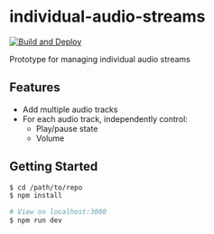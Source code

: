 # individual-audio-streams

[![Build and Deploy](https://github.com/virtual-soundscape/individual-audio-streams/actions/workflows/build_and_deploy.yml/badge.svg)](https://github.com/virtual-soundscape/individual-audio-streams/actions/workflows/build_and_deploy.yml)

Prototype for managing individual audio streams

## Features

- Add multiple audio tracks
- For each audio track, independently control:
    - Play/pause state
    - Volume

## Getting Started

```bash
$ cd /path/to/repo
$ npm install

# View on localhost:3000
$ npm run dev
```

